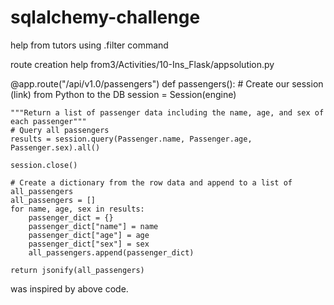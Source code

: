 # sqlalchemy-challenge

help from tutors using .filter command


route creation help from3/Activities/10-Ins_Flask/appsolution.py

@app.route("/api/v1.0/passengers")
def passengers():
    # Create our session (link) from Python to the DB
    session = Session(engine)

    """Return a list of passenger data including the name, age, and sex of each passenger"""
    # Query all passengers
    results = session.query(Passenger.name, Passenger.age, Passenger.sex).all()

    session.close()

    # Create a dictionary from the row data and append to a list of all_passengers
    all_passengers = []
    for name, age, sex in results:
        passenger_dict = {}
        passenger_dict["name"] = name
        passenger_dict["age"] = age
        passenger_dict["sex"] = sex
        all_passengers.append(passenger_dict)

    return jsonify(all_passengers)
was inspired by above code.
